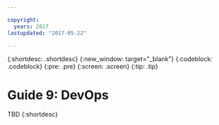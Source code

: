 ```yaml
---

copyright:
  years: 2017
lastupdated: "2017-05-22"

---
```


{:shortdesc: .shortdesc}
{:new_window: target="\_blank"}
{:codeblock: .codeblock}
{:pre: .pre}
{:screen: .screen}
{:tip: .tip}

# Guide 9: DevOps
TBD
{:shortdesc}
